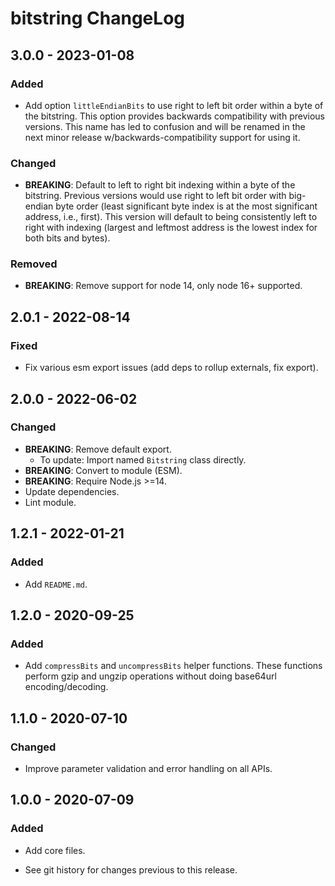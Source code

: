 # bitstring ChangeLog

## 3.0.0 - 2023-01-08

### Added
- Add option `littleEndianBits` to use right to left bit order within a byte
  of the bitstring. This option provides backwards compatibility with previous
  versions. This name has led to confusion and will be renamed in the next
  minor release w/backwards-compatibility support for using it.

### Changed
- **BREAKING**: Default to left to right bit indexing within a byte of the
  bitstring. Previous versions would use right to left bit order with
  big-endian byte order (least significant byte index is at the most
  significant address, i.e., first). This version will default to being
  consistently left to right with indexing (largest and leftmost address
  is the lowest index for both bits and bytes).

### Removed
- **BREAKING**: Remove support for node 14, only node 16+ supported.

## 2.0.1 - 2022-08-14
### Fixed
- Fix various esm export issues (add deps to rollup externals, fix export).

## 2.0.0 - 2022-06-02

### Changed
- **BREAKING**: Remove default export.
  - To update: Import named `Bitstring` class directly.
- **BREAKING**: Convert to module (ESM).
- **BREAKING**: Require Node.js >=14.
- Update dependencies.
- Lint module.

## 1.2.1 - 2022-01-21

### Added
- Add `README.md`.

## 1.2.0 - 2020-09-25

### Added
- Add `compressBits` and `uncompressBits` helper functions. These functions
  perform gzip and ungzip operations without doing base64url encoding/decoding.

## 1.1.0 - 2020-07-10

### Changed
- Improve parameter validation and error handling on all APIs.

## 1.0.0 - 2020-07-09

### Added
- Add core files.

- See git history for changes previous to this release.
